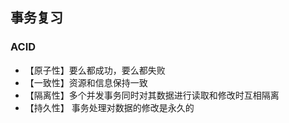 ## 事务复习

### ACID

- 【原子性】要么都成功，要么都失败
- 【一致性】资源和信息保持一致
- 【隔离性】多个并发事务同时对其数据进行读取和修改时互相隔离
- 【持久性】 事务处理对数据的修改是永久的
